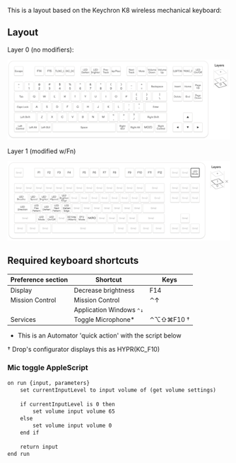 This is a layout based on the Keychron K8 wireless mechanical keyboard:



## Layout

Layer 0 (no modifiers):

![Layer 0](layer0.png "Layer 0")

Layer 1 (modified w/Fn)

![Layer 1](layer1.png "Layer 1")

## Required keyboard shortcuts

| Preference section | Shortcut            | Keys     |
| ---                | ---                 | ---      |
| Display            | Decrease brightness | F14    |
| Mission Control    | Mission Control     | ⌃↑ |
| | Application Windows `⌃↓`
| Services | Toggle Microphone* | ⌃⌥⇧⌘F10 † |

* This is an Automator 'quick action' with the script below

† Drop's configurator displays this as HYPR(KC_F10)

### Mic toggle AppleScript

```osascript
on run {input, parameters}
	set currentInputLevel to input volume of (get volume settings)
	
	if currentInputLevel is 0 then
		set volume input volume 65
	else
		set volume input volume 0
	end if
	
	return input
end run
```
